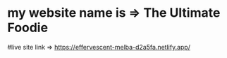 # my website name is => The Ultimate Foodie

#live site link => https://effervescent-melba-d2a5fa.netlify.app/